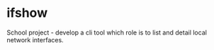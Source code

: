 # ifshow
School project - develop a cli tool which role is to list and detail local network interfaces.
